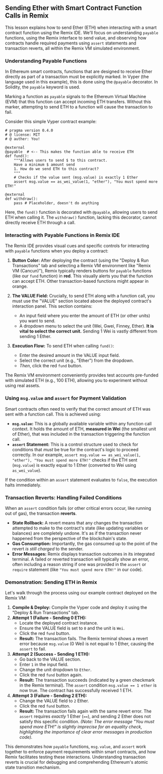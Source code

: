 ## Sending Ether with Smart Contract Function Calls in Remix

This lesson explains how to send Ether (ETH) when interacting with a smart contract function using the Remix IDE. We'll focus on understanding `payable` functions, using the Remix interface to send value, and observing how contracts handle required payments using `assert` statements and transaction reverts, all within the Remix VM simulated environment.

### Understanding Payable Functions

In Ethereum smart contracts, functions that are designed to receive Ether directly as part of a transaction must be explicitly marked. In Vyper (the language used in this example), this is done using the `@payable` decorator. In Solidity, the `payable` keyword is used.

Marking a function as `payable` signals to the Ethereum Virtual Machine (EVM) that this function can accept incoming ETH transfers. Without this marker, attempting to send ETH to a function will cause the transaction to fail.

Consider this simple Vyper contract example:

```vyper
# pragma version 0.4.0
# @ license: MIT
# @ auther: You!

@external
@payable  # <-- This makes the function able to receive ETH
def fund():
    """Allows users to send $ to this contract.
    Have a minimum $ amount send
    1. How do we send ETH to this contract?
    """
    # Checks if the value sent (msg.value) is exactly 1 Ether
    assert msg.value == as_wei_value(1, "ether"), "You must spend more ETH!"

@external
def withdraw():
    pass # Placeholder, doesn't do anything
```

Here, the `fund()` function is decorated with `@payable`, allowing users to send ETH when calling it. The `withdraw()` function, lacking this decorator, cannot directly receive ETH through a call.

### Interacting with Payable Functions in Remix IDE

The Remix IDE provides visual cues and specific controls for interacting with `payable` functions when you deploy a contract:

1.  **Button Color:** After deploying the contract (using the "Deploy & Run Transactions" tab and selecting a Remix VM environment like "Remix VM (Cancun)"), Remix typically renders buttons for `payable` functions (like our `fund` function) in **red**. This visually alerts you that the function can accept ETH. Other transaction-based functions might appear in orange.

2.  **The VALUE Field:** Crucially, to send ETH along with a function call, you must use the "VALUE" section located above the deployed contract's interaction panel. This section contains:
    *   An input field where you enter the amount of ETH (or other units) you want to send.
    *   A dropdown menu to select the unit (Wei, Gwei, Finney, Ether). **It is vital to select the correct unit.** Sending 1 Wei is vastly different from sending 1 Ether.

3.  **Execution Flow:** To send ETH when calling `fund()`:
    *   Enter the desired amount in the VALUE input field.
    *   Select the correct unit (e.g., "Ether") from the dropdown.
    *   *Then*, click the red `fund` button.

The Remix VM environment conveniently provides test accounts pre-funded with simulated ETH (e.g., 100 ETH), allowing you to experiment without using real assets.

### Using `msg.value` and `assert` for Payment Validation

Smart contracts often need to verify that the correct amount of ETH was sent with a function call. This is achieved using:

*   **`msg.value`:** This is a globally available variable within any function call context. It holds the amount of ETH, **measured in Wei** (the smallest unit of Ether), that was included in the transaction triggering the function call.
*   **`assert` Statement:** This is a control structure used to check for conditions that *must* be true for the contract's logic to proceed correctly. In our example, `assert msg.value == as_wei_value(1, "ether"), "You must spend more ETH!"` checks if the ETH sent (`msg.value`) is exactly equal to 1 Ether (converted to Wei using `as_wei_value`).

If the condition within an `assert` statement evaluates to `false`, the execution halts immediately.

### Transaction Reverts: Handling Failed Conditions

When an `assert` condition fails (or other critical errors occur, like running out of gas), the transaction **reverts**.

*   **State Rollback:** A revert means that any changes the transaction attempted to make to the contract's state (like updating variables or balances) are completely undone. It's as if the transaction never happened from the perspective of the blockchain's state.
*   **Gas Consumption:** Importantly, the gas consumed up to the point of the revert *is still charged* to the sender.
*   **Error Messages:** Remix displays transaction outcomes in its integrated terminal. A failed or reverted transaction will typically show an error, often including a reason string if one was provided in the `assert` or `require` statement (like `"You must spend more ETH!"` in our code).

### Demonstration: Sending ETH in Remix

Let's walk through the process using our example contract deployed on the Remix VM:

1.  **Compile & Deploy:** Compile the Vyper code and deploy it using the "Deploy & Run Transactions" tab.
2.  **Attempt 1 (Failure - Sending 0 ETH):**
    *   Locate the deployed contract instance.
    *   Ensure the VALUE field is set to `0` and the unit is `Wei`.
    *   Click the red `fund` button.
    *   **Result:** The transaction fails. The Remix terminal shows a revert error because `msg.value` (0 Wei) is not equal to 1 Ether, causing the `assert` to fail.
3.  **Attempt 2 (Success - Sending 1 ETH):**
    *   Go back to the VALUE section.
    *   Enter `1` in the input field.
    *   Change the unit dropdown to `Ether`.
    *   Click the red `fund` button again.
    *   **Result:** The transaction succeeds (indicated by a green checkmark in the Remix terminal). The `assert` condition `msg.value == 1 ether` is now true. The contract has successfully received 1 ETH.
4.  **Attempt 3 (Failure - Sending 2 ETH):**
    *   Change the VALUE field to `2` Ether.
    *   Click the red `fund` button.
    *   **Result:** The transaction fails again with the same revert error. The `assert` requires *exactly* 1 Ether (`==`), and sending 2 Ether does not satisfy this specific condition. *(Note: The error message "You must spend more ETH!" is slightly imprecise for an equality check, highlighting the importance of clear error messages in production code).*

This demonstrates how `payable` functions, `msg.value`, and `assert` work together to enforce payment requirements within smart contracts, and how Remix facilitates testing these interactions. Understanding transaction reverts is crucial for debugging and comprehending Ethereum's atomic state transition mechanism.